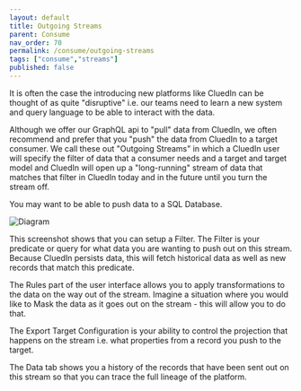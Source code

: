 ```yaml
---
layout: default
title: Outgoing Streams
parent: Consume
nav_order: 70
permalink: /consume/outgoing-streams
tags: ["consume","streams"]
published: false
---
```


It is often the case the introducing new platforms like CluedIn can be thought of as quite "disruptive" i.e. our teams need to learn a new system and query language to be able to interact with the data. 

Although we offer our GraphQL api to "pull" data from CluedIn, we often recommend and prefer that you "push" the data from CluedIn to a target consumer. We call these out "Outgoing Streams" in which a CluedIn user will specify the filter of data that a consumer needs and a target and target model and CluedIn will open up a "long-running" stream of data that matches that filter in CluedIn today and in the future until you turn the stream off. 

You may want to be able to push data to a SQL Database.

![Diagram](../assets/images/consume/stream1.png)

This screenshot shows that you can setup a Filter. The Filter is your predicate or query for what data you are wanting to push out on this stream. Because CluedIn persists data, this will fetch historical data as well as new records that match this predicate. 

The Rules part of the user interface allows you to apply transformations to the data on the way out of the stream. Imagine a situation where you would like to Mask the data as it goes out on the stream - this will allow you to do that. 

The Export Target Configuration is your ability to control the projection that happens on the stream i.e. what properties from a record you push to the target. 

The Data tab shows you a history of the records that have been sent out on this stream so that you can trace the full lineage of the platform. 